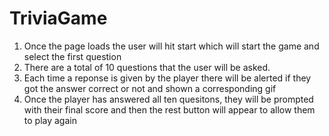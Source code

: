 # TriviaGame

1. Once the page loads the user will hit start which will start the game and select the first question
2. There are a total of 10 questions that the user will be asked. 
3. Each time a reponse is given by the player there will be alerted if they got the answer correct or not and shown a corresponding gif 
4. Once the player has answered all ten quesitons, they will be prompted with their final score and then the rest button will appear to allow them to play again

